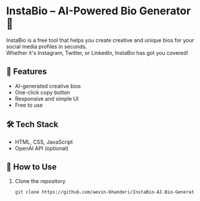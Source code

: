 # InstaBio – AI-Powered Bio Generator 🚀

InstaBio is a free tool that helps you create creative and unique bios for your social media profiles in seconds.  
Whether it's Instagram, Twitter, or LinkedIn, InstaBio has got you covered!

## 🌟 Features
- AI-generated creative bios
- One-click copy button
- Responsive and simple UI
- Free to use

## 🛠️ Tech Stack
- HTML, CSS, JavaScript
- OpenAI API (optional)

## 🚀 How to Use
1. Clone the repository  
   ```bash
   git clone https://github.com/aevin-bhanderi/InstaBio-AI-Bio-Generator.git

